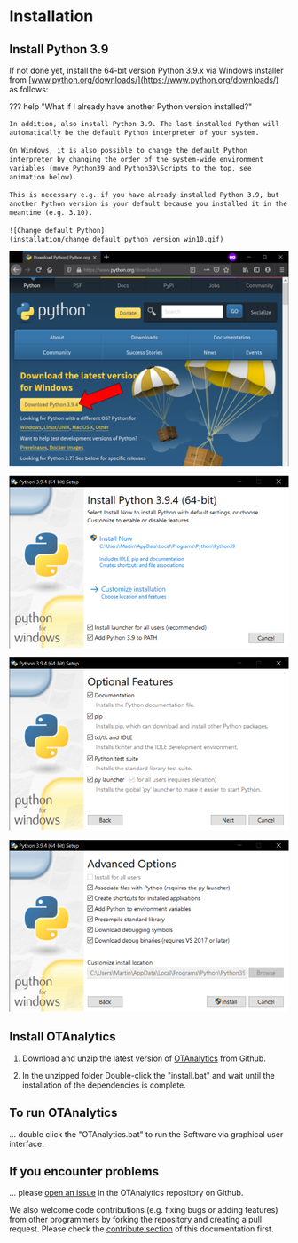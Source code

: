 # Installation

## Install Python 3.9

If not done yet, install the 64-bit version Python 3.9.x via Windows installer from [www.python.org/downloads/](https://www.python.org/downloads/) as follows:

??? help "What if I already have another Python version installed?"

    In addition, also install Python 3.9. The last installed Python will automatically be the default Python interpreter of your system.

    On Windows, it is also possible to change the default Python interpreter by changing the order of the system-wide environment variables (move Python39 and Python39\Scripts to the top, see animation below).

    This is necessary e.g. if you have already installed Python 3.9, but another Python version is your default because you installed it in the meantime (e.g. 3.10).

    ![Change default Python](installation/change_default_python_version_win10.gif)

![Download Python](installation/Download_Python.PNG)

![Install Python 1](installation/Install_Python_1.PNG)

![Install Python 2](installation/Install_Python_2.PNG)

![Install Python 3](installation/Install_Python_3.PNG)

## Install OTAnalytics

1. Download and unzip the latest version of [OTAnalytics](https://github.com/OpenTrafficCam/OTAnalytics/archive/refs/heads/master.zip) from Github.

2. In the unzipped folder Double-click the "install.bat" and wait until the installation of the dependencies is complete.

## To run OTAnalytics

... double click the "OTAnalytics.bat" to run the Software via graphical user interface.

## If you encounter problems

... please [open an issue](https://github.com/OpenTrafficCam/OTAnalytics/issues/new) in the OTAnalytics repository on Github.

We also welcome code contributions (e.g. fixing bugs or adding features) from other programmers by forking the repository and creating a pull request.
Please check the [contribute section](https://opentrafficcam.org/contribute/) of this documentation first.
